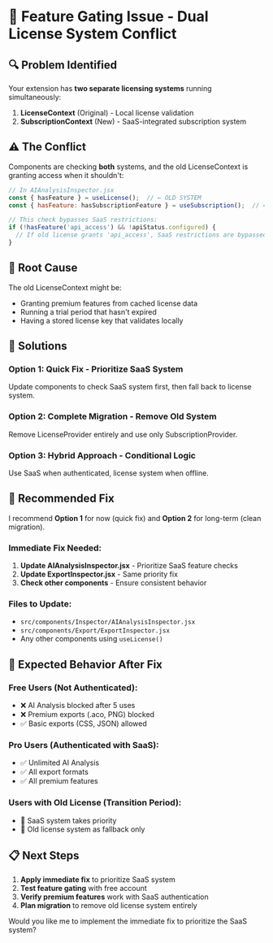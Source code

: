 # 🔧 Feature Gating Issue - Dual License System Conflict

## 🔍 **Problem Identified**

Your extension has **two separate licensing systems** running simultaneously:

1. **LicenseContext** (Original) - Local license validation
2. **SubscriptionContext** (New) - SaaS-integrated subscription system

## ⚠️ **The Conflict**

Components are checking **both** systems, and the old LicenseContext is granting access when it shouldn't:

```javascript
// In AIAnalysisInspector.jsx
const { hasFeature } = useLicense();  // ← OLD SYSTEM
const { hasFeature: hasSubscriptionFeature } = useSubscription();  // ← NEW SYSTEM

// This check bypasses SaaS restrictions:
if (!hasFeature('api_access') && !apiStatus.configured) {
  // If old license grants 'api_access', SaaS restrictions are bypassed
}
```

## 🎯 **Root Cause**

The old LicenseContext might be:
- Granting premium features from cached license data
- Running a trial period that hasn't expired
- Having a stored license key that validates locally

## 🚀 **Solutions**

### **Option 1: Quick Fix - Prioritize SaaS System**
Update components to check SaaS system first, then fall back to license system.

### **Option 2: Complete Migration - Remove Old System**
Remove LicenseProvider entirely and use only SubscriptionProvider.

### **Option 3: Hybrid Approach - Conditional Logic**
Use SaaS when authenticated, license system when offline.

## 🔧 **Recommended Fix**

I recommend **Option 1** for now (quick fix) and **Option 2** for long-term (clean migration).

### **Immediate Fix Needed:**

1. **Update AIAnalysisInspector.jsx** - Prioritize SaaS feature checks
2. **Update ExportInspector.jsx** - Same priority fix
3. **Check other components** - Ensure consistent behavior

### **Files to Update:**
- `src/components/Inspector/AIAnalysisInspector.jsx`
- `src/components/Export/ExportInspector.jsx`
- Any other components using `useLicense()`

## 🎯 **Expected Behavior After Fix**

### **Free Users (Not Authenticated):**
- ❌ AI Analysis blocked after 5 uses
- ❌ Premium exports (.aco, PNG) blocked
- ✅ Basic exports (CSS, JSON) allowed

### **Pro Users (Authenticated with SaaS):**
- ✅ Unlimited AI Analysis
- ✅ All export formats
- ✅ All premium features

### **Users with Old License (Transition Period):**
- 🔄 SaaS system takes priority
- 🔄 Old license system as fallback only

## 📋 **Next Steps**

1. **Apply immediate fix** to prioritize SaaS system
2. **Test feature gating** with free account
3. **Verify premium features** work with SaaS authentication
4. **Plan migration** to remove old license system entirely

Would you like me to implement the immediate fix to prioritize the SaaS system?
